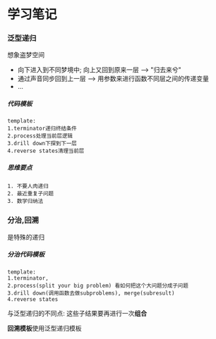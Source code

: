 
# 学习笔记
### 泛型递归

想象盗梦空间

+ 向下进入到不同梦境中; 向上又回到原来一层 --> "归去来兮"
+ 通过声音同步回到上一层 --> 用参数来进行函数不同层之间的传递变量
+ ...

##### 代码模板

```
template: 
1.terminator递归终结条件 
2.process处理当前层逻辑
3.drill down下探到下一层
4.reverse states清理当前层
```

##### 思维要点

```
1. 不要人肉递归
2. 最近重复子问题
3. 数学归纳法
```

### 分治,回溯

是特殊的递归

##### 分治代码模板

```
template: 
1.terminator, 
2.process(split your big problem) 看如何把这个大问题分成子问题
3.drill down(调用函数去做subproblems), merge(subresult) 
4.reverse states
```

与泛型递归的不同点: 这些子结果要再进行一次**组合**

**回溯模板**使用泛型递归模板
